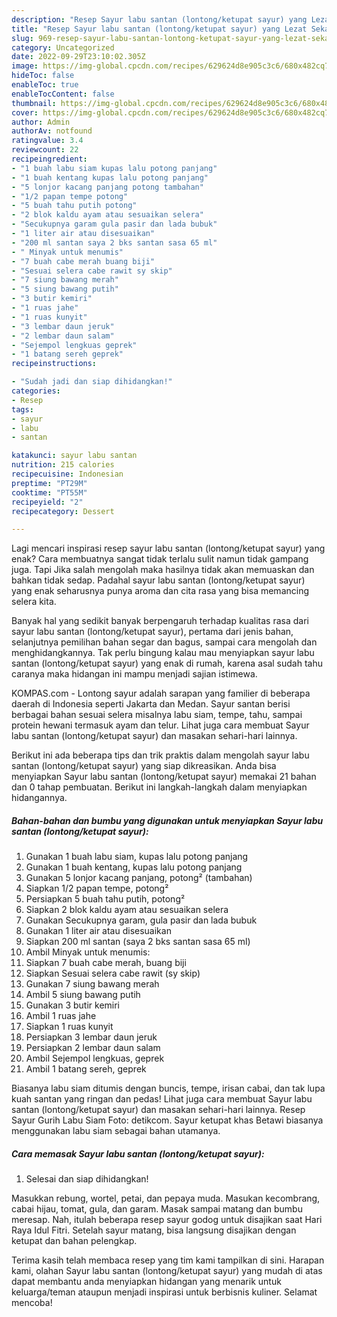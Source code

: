 ```yaml
---
description: "Resep Sayur labu santan (lontong/ketupat sayur) yang Lezat Sekali, Buat Buka Puasa}"
title: "Resep Sayur labu santan (lontong/ketupat sayur) yang Lezat Sekali, Buat Buka Puasa}"
slug: 969-resep-sayur-labu-santan-lontong-ketupat-sayur-yang-lezat-sekali-buat-buka-puasa
category: Uncategorized
date: 2022-09-29T23:10:02.305Z
image: https://img-global.cpcdn.com/recipes/629624d8e905c3c6/680x482cq70/sayur-labu-santan-lontongketupat-sayur-foto-resep-utama.jpg
hideToc: false
enableToc: true
enableTocContent: false
thumbnail: https://img-global.cpcdn.com/recipes/629624d8e905c3c6/680x482cq70/sayur-labu-santan-lontongketupat-sayur-foto-resep-utama.jpg
cover: https://img-global.cpcdn.com/recipes/629624d8e905c3c6/680x482cq70/sayur-labu-santan-lontongketupat-sayur-foto-resep-utama.jpg
author: Admin
authorAv: notfound
ratingvalue: 3.4
reviewcount: 22
recipeingredient:
- "1 buah labu siam kupas lalu potong panjang"
- "1 buah kentang kupas lalu potong panjang"
- "5 lonjor kacang panjang potong tambahan"
- "1/2 papan tempe potong"
- "5 buah tahu putih potong"
- "2 blok kaldu ayam atau sesuaikan selera"
- "Secukupnya garam gula pasir dan lada bubuk"
- "1 liter air atau disesuaikan"
- "200 ml santan saya 2 bks santan sasa 65 ml"
- " Minyak untuk menumis"
- "7 buah cabe merah buang biji"
- "Sesuai selera cabe rawit sy skip"
- "7 siung bawang merah"
- "5 siung bawang putih"
- "3 butir kemiri"
- "1 ruas jahe"
- "1 ruas kunyit"
- "3 lembar daun jeruk"
- "2 lembar daun salam"
- "Sejempol lengkuas geprek"
- "1 batang sereh geprek"
recipeinstructions:

- "Sudah jadi dan siap dihidangkan!"
categories:
- Resep
tags:
- sayur
- labu
- santan

katakunci: sayur labu santan 
nutrition: 215 calories
recipecuisine: Indonesian
preptime: "PT29M"
cooktime: "PT55M"
recipeyield: "2"
recipecategory: Dessert

---
```



Lagi mencari inspirasi resep sayur labu santan (lontong/ketupat sayur) yang enak? Cara membuatnya sangat tidak terlalu sulit namun tidak gampang juga. Tapi Jika salah mengolah maka hasilnya tidak akan memuaskan dan bahkan tidak sedap. Padahal sayur labu santan (lontong/ketupat sayur) yang enak seharusnya punya aroma dan cita rasa yang bisa memancing selera kita.


Banyak hal yang sedikit banyak berpengaruh terhadap kualitas rasa dari sayur labu santan (lontong/ketupat sayur), pertama dari jenis bahan, selanjutnya pemilihan bahan segar dan bagus, sampai cara mengolah dan menghidangkannya. Tak perlu bingung kalau mau menyiapkan sayur labu santan (lontong/ketupat sayur) yang enak di rumah, karena asal sudah tahu caranya maka hidangan ini mampu menjadi sajian istimewa.

KOMPAS.com - Lontong sayur adalah sarapan yang familier di beberapa daerah di Indonesia seperti Jakarta dan Medan. Sayur santan berisi berbagai bahan sesuai selera misalnya labu siam, tempe, tahu, sampai protein hewani termasuk ayam dan telur. Lihat juga cara membuat Sayur labu santan (lontong/ketupat sayur) dan masakan sehari-hari lainnya.


Berikut ini ada beberapa tips dan trik praktis dalam mengolah sayur labu santan (lontong/ketupat sayur) yang siap dikreasikan. Anda bisa menyiapkan Sayur labu santan (lontong/ketupat sayur) memakai 21 bahan dan 0 tahap pembuatan. Berikut ini langkah-langkah dalam menyiapkan hidangannya.

<!--inarticleads1-->

##### Bahan-bahan dan bumbu yang digunakan untuk menyiapkan Sayur labu santan (lontong/ketupat sayur):

1. Gunakan 1 buah labu siam, kupas lalu potong panjang
1. Gunakan 1 buah kentang, kupas lalu potong panjang
1. Gunakan 5 lonjor kacang panjang, potong² (tambahan)
1. Siapkan 1/2 papan tempe, potong²
1. Persiapkan 5 buah tahu putih, potong²
1. Siapkan 2 blok kaldu ayam atau sesuaikan selera
1. Gunakan Secukupnya garam, gula pasir dan lada bubuk
1. Gunakan 1 liter air atau disesuaikan
1. Siapkan 200 ml santan (saya 2 bks santan sasa 65 ml)
1. Ambil  Minyak untuk menumis:
1. Siapkan 7 buah cabe merah, buang biji
1. Siapkan Sesuai selera cabe rawit (sy skip)
1. Gunakan 7 siung bawang merah
1. Ambil 5 siung bawang putih
1. Gunakan 3 butir kemiri
1. Ambil 1 ruas jahe
1. Siapkan 1 ruas kunyit
1. Persiapkan 3 lembar daun jeruk
1. Persiapkan 2 lembar daun salam
1. Ambil Sejempol lengkuas, geprek
1. Ambil 1 batang sereh, geprek


Biasanya labu siam ditumis dengan buncis, tempe, irisan cabai, dan tak lupa kuah santan yang ringan dan pedas! Lihat juga cara membuat Sayur labu santan (lontong/ketupat sayur) dan masakan sehari-hari lainnya. Resep Sayur Gurih Labu Siam Foto: detikcom. Sayur ketupat khas Betawi biasanya menggunakan labu siam sebagai bahan utamanya. 

<!--inarticleads2-->

##### Cara memasak Sayur labu santan (lontong/ketupat sayur):


1. Selesai dan siap dihidangkan!

Masukkan rebung, wortel, petai, dan pepaya muda. Masukan kecombrang, cabai hijau, tomat, gula, dan garam. Masak sampai matang dan bumbu meresap. Nah, itulah beberapa resep sayur godog untuk disajikan saat Hari Raya Idul Fitri. Setelah sayur matang, bisa langsung disajikan dengan ketupat dan bahan pelengkap. 

Terima kasih telah membaca resep yang tim kami tampilkan di sini. Harapan kami, olahan Sayur labu santan (lontong/ketupat sayur) yang mudah di atas dapat membantu anda menyiapkan hidangan yang menarik untuk keluarga/teman ataupun menjadi inspirasi untuk berbisnis kuliner. Selamat mencoba!

